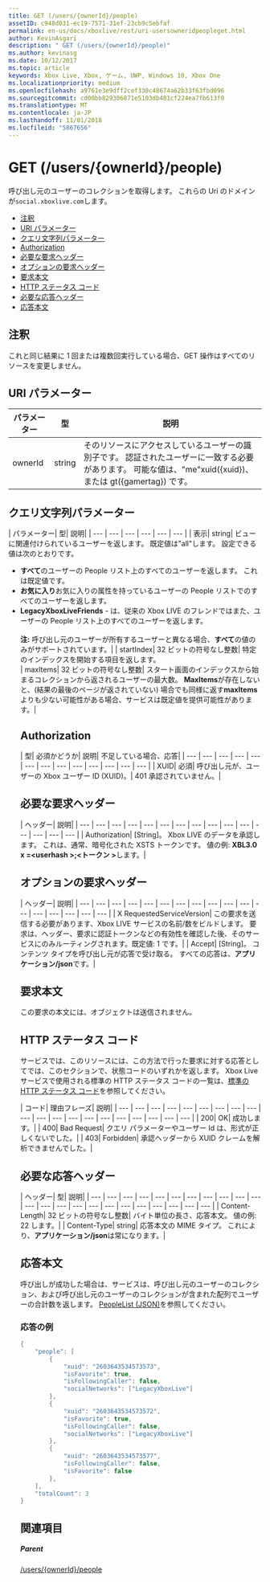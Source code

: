 ```yaml
---
title: GET (/users/{ownerId}/people)
assetID: c948d031-ec19-7571-31ef-23cb9c5ebfaf
permalink: en-us/docs/xboxlive/rest/uri-usersowneridpeopleget.html
author: KevinAsgari
description: " GET (/users/{ownerId}/people)"
ms.author: kevinasg
ms.date: 10/12/2017
ms.topic: article
keywords: Xbox Live, Xbox, ゲーム, UWP, Windows 10, Xbox One
ms.localizationpriority: medium
ms.openlocfilehash: a9761e3e9dff2cef330c48674a62b33f63fbd096
ms.sourcegitcommit: cd00bb829306871e5103db481cf224ea7fb613f0
ms.translationtype: MT
ms.contentlocale: ja-JP
ms.lasthandoff: 11/01/2018
ms.locfileid: "5867656"
---
```

# <a name="get-usersowneridpeople"></a>GET (/users/{ownerId}/people)
呼び出し元のユーザーのコレクションを取得します。
これらの Uri のドメインが`social.xboxlive.com`します。

  * [注釈](#ID4EV)
  * [URI パラメーター](#ID4E5)
  * [クエリ文字列パラメーター](#ID4EJB)
  * [Authorization](#ID4ERD)
  * [必要な要求ヘッダー](#ID4EZE)
  * [オプションの要求ヘッダー](#ID4EYF)
  * [要求本文](#ID4E5G)
  * [HTTP ステータス コード](#ID4EJH)
  * [必要な応答ヘッダー](#ID4EBBAC)
  * [応答本文](#ID4ENCAC)

<a id="ID4EV"></a>


## <a name="remarks"></a>注釈

これと同じ結果に 1 回または複数回実行している場合、GET 操作はすべてのリソースを変更しません。

<a id="ID4E5"></a>


## <a name="uri-parameters"></a>URI パラメーター

| パラメーター| 型| 説明|
| --- | --- | --- |
| ownerId| string| そのリソースにアクセスしているユーザーの識別子です。 認証されたユーザーに一致する必要があります。 可能な値は、"me"xuid({xuid})、または gt({gamertag}) です。|

<a id="ID4EJB"></a>


## <a name="query-string-parameters"></a>クエリ文字列パラメーター

| パラメーター| 型| 説明|
| --- | --- | --- | --- | --- | --- |
| 表示| string| ビューに関連付けられているユーザーを返します。 既定値は"all"します。 設定できる値は次のとおりです。 <ul><li><b>すべて</b>のユーザーの People リスト上のすべてのユーザーを返します。 これは既定値です。</li><li><b>お気に入り</b>お気に入りの属性を持っているユーザーの People リストでのすべてのユーザーを返します。</li><li><b>LegacyXboxLiveFriends</b> - は、従来の Xbox LIVE のフレンドではまた、ユーザーの People リスト上のすべてのユーザーを返します。</li></br>**注:** 呼び出し元のユーザーが所有するユーザーと異なる場合、**すべて**の値のみがサポートされています。|
| startIndex| 32 ビットの符号なし整数| 特定のインデックスを開始する項目を返します。  
| maxItems| 32 ビットの符号なし整数| スタート画面のインデックスから始まるコレクションから返されるユーザーの最大数。 <b>MaxItems</b>が存在しないと、(結果の最後のページが返されていない) 場合でも同様に返す<b>maxItems</b>よりも少ない可能性がある場合、サービスは既定値を提供可能性があります。|

<a id="ID4ERD"></a>


## <a name="authorization"></a>Authorization

| 型| 必須かどうか| 説明| 不足している場合、応答|
| --- | --- | --- | --- | --- | --- | --- | --- | --- | --- | --- | --- | --- |
| XUID| 必須| 呼び出し元が、ユーザーの Xbox ユーザー ID (XUID)。| 401 承認されていません。|

<a id="ID4EZE"></a>


## <a name="required-request-headers"></a>必要な要求ヘッダー

| ヘッダー| 説明|
| --- | --- | --- | --- | --- | --- | --- | --- | --- | --- | --- | --- | --- | --- | --- |
| Authorization| [String]。 Xbox LIVE のデータを承認します。 これは、通常、暗号化された XSTS トークンです。 値の例: <b>XBL3.0 x =&lt;userhash >;&lt;トークン ></b>します。|

<a id="ID4EYF"></a>


## <a name="optional-request-headers"></a>オプションの要求ヘッダー

| ヘッダー| 説明|
| --- | --- | --- | --- | --- | --- | --- | --- | --- | --- | --- | --- | --- | --- | --- | --- | --- |
| X RequestedServiceVersion| この要求を送信する必要があります、Xbox LIVE サービスの名前/数をビルドします。 要求は、ヘッダー、要求に認証トークンなどの有効性を確認した後、そのサービスにのみルーティングされます。既定値: 1 です。|
| Accept| [String]。 コンテンツ タイプを呼び出し元が応答で受け取る。 すべての応答は、<b>アプリケーション/json</b>です。|

<a id="ID4E5G"></a>


## <a name="request-body"></a>要求本文

この要求の本文には、オブジェクトは送信されません。

<a id="ID4EJH"></a>


## <a name="http-status-codes"></a>HTTP ステータス コード

サービスでは、このリソースには、この方法で行った要求に対する応答としてでは、このセクションで、状態コードのいずれかを返します。 Xbox Live サービスで使用される標準の HTTP ステータス コードの一覧は、[標準の HTTP ステータス コード](../../additional/httpstatuscodes.md)を参照してください。

| コード| 理由フレーズ| 説明|
| --- | --- | --- | --- | --- | --- | --- | --- | --- | --- | --- | --- | --- | --- | --- | --- | --- | --- | --- | --- |
| 200| OK| 成功します。|
| 400| Bad Request| クエリ パラメーターやユーザー Id は、形式が正しくないでした。|
| 403| Forbidden| 承認ヘッダーから XUID クレームを解析できませんでした。|

<a id="ID4EBBAC"></a>


## <a name="required-response-headers"></a>必要な応答ヘッダー

| ヘッダー| 型| 説明|
| --- | --- | --- | --- | --- | --- | --- | --- | --- | --- | --- | --- | --- | --- | --- | --- | --- | --- | --- | --- | --- | --- | --- |
| Content-Length| 32 ビットの符号なし整数| バイト単位の長さ、応答本文。 値の例: 22 します。|
| Content-Type| string| 応答本文の MIME タイプ。 これにより、<b>アプリケーション/json</b>は常になります。|

<a id="ID4ENCAC"></a>


## <a name="response-body"></a>応答本文

呼び出しが成功した場合は、サービスは、呼び出し元のユーザーのコレクション、および呼び出し元のユーザーのコレクションが含まれた配列でユーザーの合計数を返します。 [PeopleList (JSON)](../../json/json-peoplelist.md)を参照してください。

<a id="ID4EZCAC"></a>


### <a name="sample-response"></a>応答の例


```cpp
{
    "people": [
        {
            "xuid": "2603643534573573",
            "isFavorite": true,
            "isFollowingCaller": false,
            "socialNetworks": ["LegacyXboxLive"]
        },
        {
            "xuid": "2603643534573572",
            "isFavorite": true,
            "isFollowingCaller": false,
            "socialNetworks": ["LegacyXboxLive"]
        },
        {
            "xuid": "2603643534573577",
            "isFollowingCaller": false,
            "isFavorite": false
        },
    ],
    "totalCount": 3
}

```


<a id="ID4EDDAC"></a>


## <a name="see-also"></a>関連項目

<a id="ID4EFDAC"></a>


##### <a name="parent"></a>Parent

[/users/{ownerId}/people](uri-usersowneridpeople.md)
